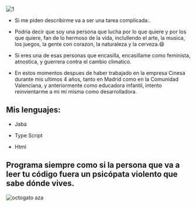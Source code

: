 
![1](https://user-images.githubusercontent.com/90633858/139233673-5740024a-dc9b-4d10-969b-cca546ed0e64.jpg)


- Si me piden describirme va a ser una tarea complicada..
- Podria decir que soy una persona que lucha por lo que quiere y por los que quiere, fan de lo hermoso de la vida, inclullendo el arte, la musica, los juegos, la gente con corazon, la naturaleza y la cerveza.😄

- Si eres una de esas personas que encasilla, encasillame como feminista, atnostica, y guerrera contra el cambio climatico.

- En estos momentos despues de haber trabajado en la empresa Cinesa durante mis ultimos 4 años, tanto en Madrid como en la Comunidad Valenciana, y anteriormente como educadora infantil, intento reinvientarme a mi mí misma como desarrolladora.

Mis lenguajes:
----
- Jaba

- Type Script

- Html

Programa siempre como si la persona que va a leer tu código fuera un psicópata violento que sabe dónde vives.
---
![octogato aza](https://user-images.githubusercontent.com/90633858/139234821-271c8e1b-6c30-4689-bb6f-0df738dd03c2.png )

<!--
**Azaharabl/Azaharabl** is a ✨ _special_ ✨ repository because its `README.md` (this file) appears on your GitHub profile.

Here are some ideas to get you started:

- 🔭 I’m currently working on ...
- 🌱 I’m currently learning ...
- 👯 I’m looking to collaborate on ...
- 🤔 I’m looking for help with ...
- 💬 Ask me about ...
- 📫 How to reach me: ...
- 😄 Pronouns: ...
- ⚡ Fun fact: ...
-->
